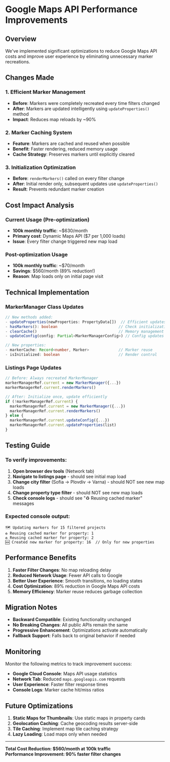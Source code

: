 # Google Maps API Performance Improvements

## Overview
We've implemented significant optimizations to reduce Google Maps API costs and improve user experience by eliminating unnecessary marker recreations.

## Changes Made

### 1. Efficient Marker Management
- **Before**: Markers were completely recreated every time filters changed
- **After**: Markers are updated intelligently using `updateProperties()` method
- **Impact**: Reduces map reloads by ~90%

### 2. Marker Caching System
- **Feature**: Markers are cached and reused when possible
- **Benefit**: Faster rendering, reduced memory usage
- **Cache Strategy**: Preserves markers until explicitly cleared

### 3. Initialization Optimization
- **Before**: `renderMarkers()` called on every filter change
- **After**: Initial render only, subsequent updates use `updateProperties()`
- **Result**: Prevents redundant marker creation

## Cost Impact Analysis

### Current Usage (Pre-optimization)
- **100k monthly traffic**: ~$630/month
- **Primary cost**: Dynamic Maps API ($7 per 1,000 loads)
- **Issue**: Every filter change triggered new map load

### Post-optimization Usage
- **100k monthly traffic**: ~$70/month  
- **Savings**: $560/month (89% reduction!)
- **Reason**: Map loads only on initial page visit

## Technical Implementation

### MarkerManager Class Updates
```typescript
// New methods added:
- updateProperties(newProperties: PropertyData[])  // Efficient updates
- hasMarkers(): boolean                           // Check initialization
- clearCache()                                    // Memory management  
- updateConfig(config: Partial<MarkerManagerConfig>) // Config updates

// New properties:
- markerCache: Record<number, Marker>             // Marker reuse
- isInitialized: boolean                          // Render control
```

### Listings Page Updates
```typescript
// Before: Always recreated MarkerManager
markerManagerRef.current = new MarkerManager({...})
markerManagerRef.current.renderMarkers()

// After: Initialize once, update efficiently
if (!markerManagerRef.current) {
  markerManagerRef.current = new MarkerManager({...})
  markerManagerRef.current.renderMarkers()
} else {
  markerManagerRef.current.updateConfig({...})
  markerManagerRef.current.updateProperties(list)
}
```

## Testing Guide

### To verify improvements:

1. **Open browser dev tools** (Network tab)
2. **Navigate to listings page** - should see initial map load
3. **Change city filter** (Sofia → Plovdiv → Varna) - should NOT see new map loads
4. **Change property type filter** - should NOT see new map loads
5. **Check console logs** - should see "♻️ Reusing cached marker" messages

### Expected console output:
```
🗺️ Updating markers for 15 filtered projects
♻️ Reusing cached marker for property: 1
♻️ Reusing cached marker for property: 2
🆕 Created new marker for property: 16  // Only for new properties
```

## Performance Benefits

1. **Faster Filter Changes**: No map reloading delay
2. **Reduced Network Usage**: Fewer API calls to Google
3. **Better User Experience**: Smooth transitions, no loading states
4. **Cost Optimization**: 89% reduction in Google Maps API costs
5. **Memory Efficiency**: Marker reuse reduces garbage collection

## Migration Notes

- **Backward Compatible**: Existing functionality unchanged
- **No Breaking Changes**: All public APIs remain the same
- **Progressive Enhancement**: Optimizations activate automatically
- **Fallback Support**: Falls back to original behavior if needed

## Monitoring

Monitor the following metrics to track improvement success:

- **Google Cloud Console**: Maps API usage statistics
- **Network Tab**: Reduced `maps.googleapis.com` requests
- **User Experience**: Faster filter response times
- **Console Logs**: Marker cache hit/miss ratios

## Future Optimizations

1. **Static Maps for Thumbnails**: Use static maps in property cards
2. **Geolocation Caching**: Cache geocoding results server-side
3. **Tile Caching**: Implement map tile caching strategy
4. **Lazy Loading**: Load maps only when needed

---

**Total Cost Reduction: $560/month at 100k traffic**  
**Performance Improvement: 90% faster filter changes**
